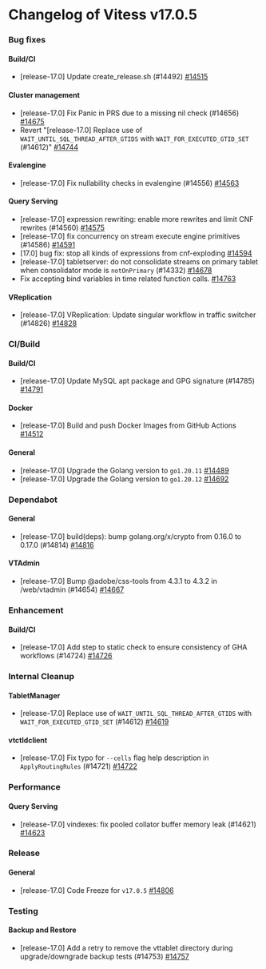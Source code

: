 # Changelog of Vitess v17.0.5

### Bug fixes 
#### Build/CI
 * [release-17.0] Update create_release.sh (#14492) [#14515](https://github.com/vitessio/vitess/pull/14515) 
#### Cluster management
 * [release-17.0] Fix Panic in PRS due to a missing nil check (#14656) [#14675](https://github.com/vitessio/vitess/pull/14675)
 * Revert "[release-17.0] Replace use of `WAIT_UNTIL_SQL_THREAD_AFTER_GTIDS` with `WAIT_FOR_EXECUTED_GTID_SET` (#14612)" [#14744](https://github.com/vitessio/vitess/pull/14744) 
#### Evalengine
 * [release-17.0] Fix nullability checks in evalengine (#14556) [#14563](https://github.com/vitessio/vitess/pull/14563) 
#### Query Serving
 * [release-17.0] expression rewriting: enable more rewrites and limit CNF rewrites (#14560) [#14575](https://github.com/vitessio/vitess/pull/14575)
 * [release-17.0] fix concurrency on stream execute engine primitives (#14586) [#14591](https://github.com/vitessio/vitess/pull/14591)
 * [17.0] bug fix: stop all kinds of expressions from cnf-exploding [#14594](https://github.com/vitessio/vitess/pull/14594)
 * [release-17.0] tabletserver: do not consolidate streams on primary tablet when consolidator mode is `notOnPrimary` (#14332) [#14678](https://github.com/vitessio/vitess/pull/14678)
 * Fix accepting bind variables in time related function calls. [#14763](https://github.com/vitessio/vitess/pull/14763) 
#### VReplication
 * [release-17.0] VReplication: Update singular workflow in traffic switcher (#14826) [#14828](https://github.com/vitessio/vitess/pull/14828)
### CI/Build 
#### Build/CI
 * [release-17.0] Update MySQL apt package and GPG signature (#14785) [#14791](https://github.com/vitessio/vitess/pull/14791) 
#### Docker
 * [release-17.0] Build and push Docker Images from GitHub Actions [#14512](https://github.com/vitessio/vitess/pull/14512) 
#### General
 * [release-17.0] Upgrade the Golang version to `go1.20.11` [#14489](https://github.com/vitessio/vitess/pull/14489)
 * [release-17.0] Upgrade the Golang version to `go1.20.12` [#14692](https://github.com/vitessio/vitess/pull/14692)
### Dependabot 
#### General
 * [release-17.0] build(deps): bump golang.org/x/crypto from 0.16.0 to 0.17.0 (#14814) [#14816](https://github.com/vitessio/vitess/pull/14816) 
#### VTAdmin
 * [release-17.0] Bump @adobe/css-tools from 4.3.1 to 4.3.2 in /web/vtadmin (#14654) [#14667](https://github.com/vitessio/vitess/pull/14667)
### Enhancement 
#### Build/CI
 * [release-17.0] Add step to static check to ensure consistency of GHA workflows (#14724) [#14726](https://github.com/vitessio/vitess/pull/14726)
### Internal Cleanup 
#### TabletManager
 * [release-17.0] Replace use of `WAIT_UNTIL_SQL_THREAD_AFTER_GTIDS` with `WAIT_FOR_EXECUTED_GTID_SET` (#14612) [#14619](https://github.com/vitessio/vitess/pull/14619) 
#### vtctldclient
 * [release-17.0] Fix typo for `--cells` flag help description in `ApplyRoutingRules` (#14721) [#14722](https://github.com/vitessio/vitess/pull/14722)
### Performance 
#### Query Serving
 * [release-17.0] vindexes: fix pooled collator buffer memory leak (#14621) [#14623](https://github.com/vitessio/vitess/pull/14623)
### Release 
#### General
 * [release-17.0] Code Freeze for `v17.0.5` [#14806](https://github.com/vitessio/vitess/pull/14806)
### Testing 
#### Backup and Restore
 * [release-17.0] Add a retry to remove the vttablet directory during upgrade/downgrade backup tests (#14753) [#14757](https://github.com/vitessio/vitess/pull/14757)

